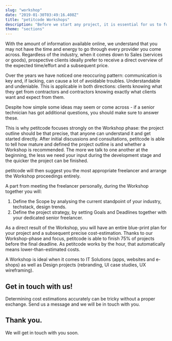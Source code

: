 ```yaml
---
slug: "workshop"
date: "2019-01-30T03:49:16.408Z"
title: "petitcode Workshops"
description: "Before we start any project, it is essential for us to fully grasp every client's specific requirements."
theme: "sections"
---
```


<Sections>
<Section>
<SectionContent>

With the amount of information available online, we understand that you may not have the time and energy to go through every provider you come across. Regardless of the industry, when it comes down to Sales (services or goods), prospective clients ideally prefer to receive a direct overview of the expected time/effort and a subsequent price. 

Over the years we have noticed one reoccuring pattern: communication is key and, if lacking, can cause a lot of avoidable troubles. Understandable and undeniable. This is applicable in both directions: clients knowing what they get from contractors and contractors knowing exactly what clients want and expect from them. 

Despite how simple some ideas may seem or come across - if a senior technician has got additional questions, you should make sure to answer these. 
 
</SectionContent>
</Section>
<Section reverse>
<SectionContent>

This is why petitcode focuses strongly on the Workshop phase: the project outline should be that precise, that anyone can understand it and get started directly. After initial discussions and consultations, petitcode is able to tell how mature and defined the project outline is and whether a Workshop is recommended. The more we talk to one another at the beginning, the less we need your input during the development stage and the quicker the project can be finished. 

petitcode will then suggest you the most appropriate freelancer and arrange the Workshop proceedings entirely.

A part from meeting the freelancer personally, during the Workshop together you will:
1) Define the Scope by analysing the current standpoint of your industry, techstack, design trends.
2) Define the project strategy, by setting Goals and Deadlines together with your dedicated senior freelancer.

As a direct result of the Workshop, you will have an entire blue-print plan for your project and a subsequent precise cost-estimation.  Thanks to our Workshop-phase and focus, petitcode is able to finish 75% of projects before the final deadline. As petitcode works by the hour, that automatically means lower-than-estimated costs. 

A Workshop is ideal when it comes to IT Solutions (apps, websites and e-shops) as well as Design projects (rebranding, UI case studies, UX wireframing).


</SectionContent>
</Section>
<Section inverted scrollId="contact">
<SectionContent>
<ClientForm scrollTo="contact">
<FormIntro>

# Get in touch with us!

Determining cost estimations accurately can be tricky without a proper exchange. Send us a message and we will be in touch with you.

</FormIntro>
<FormSuccess>

# Thank you.

We will get in touch with you soon.

</FormSuccess>
</ClientForm>
</SectionContent>
</Section>
</Sections>